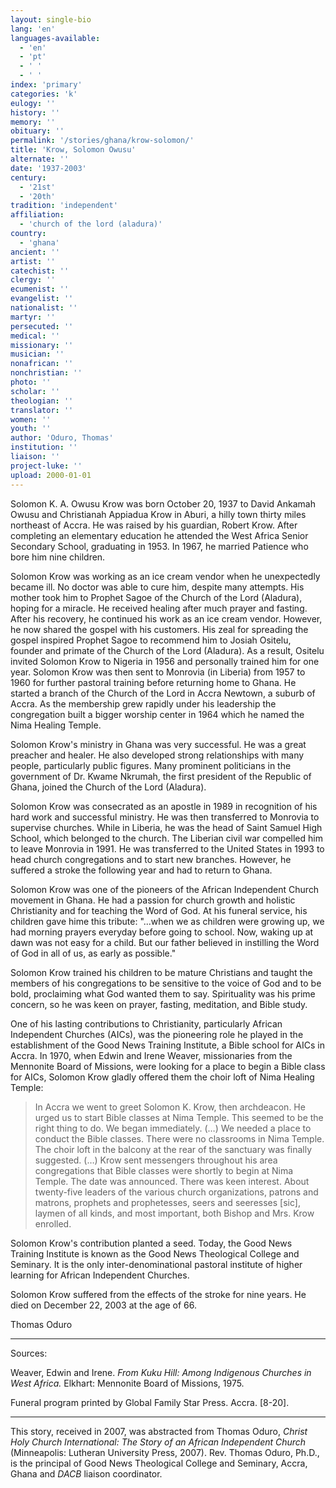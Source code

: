 ```yaml
---
layout: single-bio
lang: 'en'
languages-available:
  - 'en'
  - 'pt'
  - ' '
  - ' '
index: 'primary'
categories: 'k'
eulogy: ''
history: ''
memory: ''
obituary: ''
permalink: '/stories/ghana/krow-solomon/'
title: 'Krow, Solomon Owusu'
alternate: ''
date: '1937-2003'
century:
  - '21st'
  - '20th'
tradition: 'independent'
affiliation:
  - 'church of the lord (aladura)'
country:
  - 'ghana'
ancient: ''
artist: ''
catechist: ''
clergy: ''
ecumenist: ''
evangelist: ''
nationalist: ''
martyr: ''
persecuted: ''
medical: ''
missionary: ''
musician: ''
nonafrican: ''
nonchristian: ''
photo: ''
scholar: ''
theologian: ''
translator: ''
women: ''
youth: ''
author: 'Oduro, Thomas'
institution: ''
liaison: ''
project-luke: ''
upload: 2000-01-01
---
```



Solomon K. A. Owusu Krow was born October 20, 1937 to David Ankamah Owusu and Christianah Appiadua Krow in Aburi, a hilly town thirty miles northeast of Accra. He was raised by his guardian, Robert Krow. After completing an elementary education he attended the West Africa Senior Secondary School, graduating in 1953. In 1967, he married Patience who bore him nine children.

Solomon Krow was working as an ice cream vendor when he unexpectedly became ill. No doctor was able to cure him, despite many attempts. His mother took him to Prophet Sagoe of the Church of the Lord (Aladura), hoping for a miracle. He received healing after much prayer and fasting. After his recovery, he continued his work as an ice cream vendor. However, he now  shared the gospel with his customers. His zeal for spreading the gospel inspired Prophet Sagoe to recommend him to Josiah Ositelu, founder and primate of the Church of the Lord (Aladura). As a result, Ositelu invited Solomon Krow to Nigeria in 1956 and personally trained him for one year. Solomon Krow was then sent to Monrovia (in Liberia) from 1957 to 1960 for further pastoral training before returning home to Ghana. He started a branch of the Church of the Lord in Accra Newtown, a suburb of Accra. As the membership grew rapidly under his leadership the congregation built a bigger worship center in 1964 which he named the Nima Healing Temple.

Solomon Krow's ministry in Ghana was very successful. He was a great preacher and healer. He also developed strong relationships with many people, particularly public figures. Many prominent politicians in the government of Dr. Kwame Nkrumah, the first president of the Republic of Ghana, joined the Church of the Lord (Aladura).

Solomon Krow was consecrated as an apostle in 1989 in recognition of his hard work and successful ministry. He was then transferred to Monrovia to supervise churches. While in Liberia,  he was the head of Saint Samuel High School, which belonged to the church. The Liberian civil war compelled him to leave Monrovia in 1991. He was transferred to the United States in 1993 to head church congregations and to start new branches. However, he suffered a stroke the following year and had to return to Ghana.

Solomon Krow was one of the pioneers of the African Independent Church movement in Ghana. He had a passion for church growth and holistic Christianity and for teaching the Word of God. At his funeral service, his children gave hime this tribute: "...when we as children were growing up, we had morning prayers everyday before going to school. Now, waking up at dawn was not easy for a child. But our father believed in instilling the Word of God in all of us, as early as possible."

Solomon Krow trained his children to be mature Christians and taught the members of his congregations to be sensitive to the voice of God and to be bold, proclaiming what God wanted them to say. Spirituality was his prime concern, so he was keen on prayer, fasting, meditation, and Bible study.

One of his lasting contributions to Christianity, particularly African Independent Churches (AICs), was the pioneering role he played in the establishment of the Good News Training Institute, a Bible school for AICs in Accra. In 1970, when Edwin and Irene Weaver, missionaries from the Mennonite Board of Missions, were looking for a place to begin a Bible class for AICs, Solomon Krow gladly offered them the choir loft of Nima Healing Temple:

> In Accra we went to greet Solomon K. Krow, then archdeacon. He urged us to start Bible classes at Nima Temple. This seemed to be the right thing to do. We began immediately. (…) We needed a place to conduct the Bible classes. There were no classrooms in Nima Temple. The choir loft in the balcony at the rear of the sanctuary was finally suggested. (…) Krow sent messengers throughout his area congregations that Bible classes were shortly to begin at Nima Temple. The date was announced. There was keen interest. About twenty-five leaders of the various church organizations, patrons and matrons, prophets and prophetesses, seers and seeresses [sic], laymen of all kinds, and most important, both Bishop and Mrs. Krow enrolled.

Solomon Krow's contribution planted a seed. Today, the Good News Training Institute is known as the Good News Theological College and Seminary. It is the only inter-denominational pastoral institute of higher learning for African Independent Churches.

Solomon Krow suffered from the effects of the stroke for nine years. He died on  December 22, 2003 at the age of 66.

Thomas Oduro

---

Sources:

Weaver, Edwin and Irene. *From Kuku Hill: Among Indigenous Churches in West Africa.* Elkhart: Mennonite Board of Missions, 1975.

Funeral program printed by Global Family Star Press. Accra. [8-20].

---

This story, received in 2007, was abstracted from Thomas Oduro, *Christ Holy Church International: The Story of an African Independent Church* (Minneapolis: Lutheran University Press, 2007). Rev. Thomas Oduro, Ph.D., is the principal of Good News Theological College and Seminary, Accra, Ghana and *DACB* liaison coordinator.